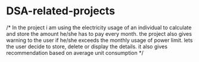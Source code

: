 # DSA-related-projects

/* In the project i am using the electricity usage of an individual to calculate and store the amount 
he/she has to pay every month. the project also gives warning to the user if he/she exceeds the monthly usage of power limit. lets the user decide to store, delete or display the details. it also gives recommendation based on average unit consumption
 */

